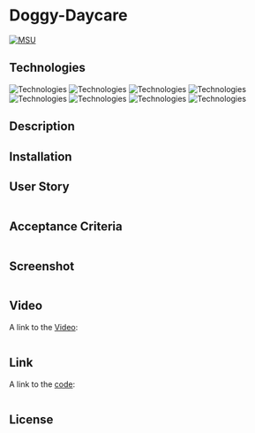# Doggy-Daycare
[![MSU](https://img.shields.io/badge/MSU-Coding%20Bootcamp-green/)](https://bootcamp.msu.edu/)
<!-- ![GitHub](https://img.shields.io/github/license/jgarcia45/e-commerce-back-end) -->

## Technologies
![Technologies](https://img.shields.io/badge/-Git-F05032?logo=Git&logoColor=white)
![Technologies](https://img.shields.io/badge/-JavaScript-007396?logo=JavaScript&logoColor=white)
![Technologies](https://img.shields.io/badge/-Node.js-339933?logo=Node.js&logoColor=white)
![Technologies](https://img.shields.io/badge/-npm-CB3837?logo=npm&logoColor=white)
![Technologies](https://img.shields.io/badge/-MySQL-4479A1?logo=MySQL&logoColor=white)
![Technologies](https://img.shields.io/badge/-Sequelize-52B0E7?logo=Sequelize&logoColor=white)
![Technologies](https://img.shields.io/badge/-Express-000000?logo=&logoColor=white)
![Technologies](https://img.shields.io/badge/-dotenv-000000?logo=&logoColor=white)

## Description

## Installation

## User Story
```
```

## Acceptance Criteria
```

```

## Screenshot
![]()

## Video
A link to the [Video]():
```
```

## Link
A link to the [code]():
```

```

## License
